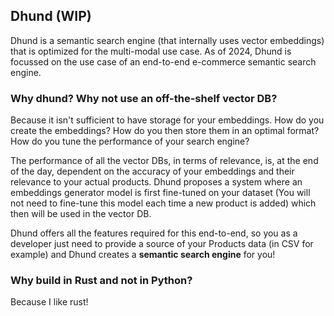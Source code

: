 ## Dhund (WIP)


Dhund is a semantic search engine (that internally uses vector embeddings) that is optimized for the multi-modal use case. 
As of 2024, Dhund is focussed on the use case of an end-to-end e-commerce semantic search engine. 


### Why dhund? Why not use an off-the-shelf vector DB?
Because it isn't sufficient to have storage for your embeddings.
How do you create the embeddings? 
How do you then store them in an optimal format?
How do you tune the performance of your search engine?

The performance of all the vector DBs, in terms of relevance, is, at the end of the day, dependent on the accuracy of your embeddings and their relevance to your actual products. 
Dhund proposes a system where an embeddings generator model is first fine-tuned on your dataset (You will not need to fine-tune this model each time a new product is added) 
which then will be used in the vector DB. 

Dhund offers all the features required for this end-to-end, so you as a developer just need to provide a source of your Products data (in CSV for example) and Dhund creates a 
**semantic search engine** for you!

### Why build in Rust and not in Python?
Because I like rust!


